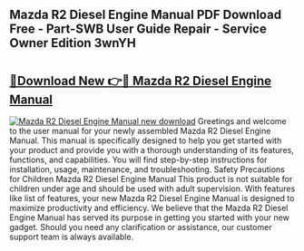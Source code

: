 ## Mazda R2 Diesel Engine Manual PDF Download Free - Part-SWB User Guide Repair - Service Owner Edition 3wnYH

# <h2><a href="http://bc99572.oget.top/?id=Mazda+R2+Diesel+Engine+Manual">🔗Download New 👉🔴 Mazda R2 Diesel Engine Manual</a></h2>

[![Mazda R2 Diesel Engine Manual new download](https://i.imgur.com/5g1atiW.png)](http://bc99572.oget.top/?id=Mazda+R2+Diesel+Engine+Manual)
Greetings and welcome to the user manual for your newly assembled Mazda R2 Diesel Engine Manual. This manual is specifically designed to help you get started with your product and provide you with a thorough understanding of its features, functions, and capabilities. You will find step-by-step instructions for installation, usage, maintenance, and troubleshooting. Safety Precautions for Children Mazda R2 Diesel Engine Manual This product is not suitable for children under age and should be used with adult supervision. With features like list of features, your new Mazda R2 Diesel Engine Manual is designed to maximize productivity and efficiency. We believe that the Mazda R2 Diesel Engine Manual has served its purpose in getting you started with your new gadget. Should you need any clarification or assistance, our customer support team is always available.
